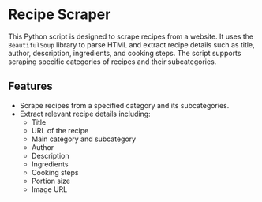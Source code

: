 # Recipe Scraper

This Python script is designed to scrape recipes from a website. It uses the `BeautifulSoup` library to parse HTML and extract recipe details such as title, author, description, ingredients, and cooking steps. The script supports scraping specific categories of recipes and their subcategories.

## Features
- Scrape recipes from a specified category and its subcategories.
- Extract relevant recipe details including:
  - Title
  - URL of the recipe
  - Main category and subcategory
  - Author
  - Description
  - Ingredients
  - Cooking steps
  - Portion size
  - Image URL
